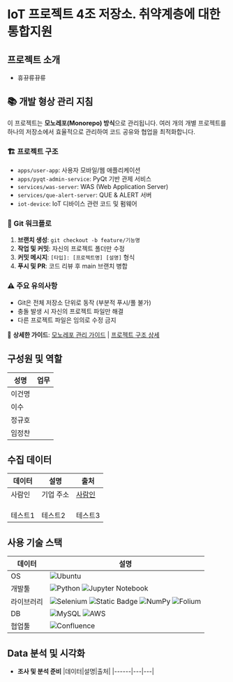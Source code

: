 # IoT 프로젝트 4조 저장소. 취약계층에 대한 통합지원

## 프로젝트 소개
* 휴뀨류뀨류

## 📚 개발 형상 관리 지침

이 프로젝트는 **모노레포(Monorepo) 방식**으로 관리됩니다. 여러 개의 개별 프로젝트를 하나의 저장소에서 효율적으로 관리하여 코드 공유와 협업을 최적화합니다.

### 🏗️ 프로젝트 구조
- `apps/user-app`: 사용자 모바일/웹 애플리케이션
- `apps/pyqt-admin-service`: PyQt 기반 관제 서비스  
- `services/was-server`: WAS (Web Application Server)
- `services/que-alert-server`: QUE & ALERT 서버
- `iot-device`: IoT 디바이스 관련 코드 및 펌웨어

### 🔄 Git 워크플로
1. **브랜치 생성**: `git checkout -b feature/기능명`
2. **작업 및 커밋**: 자신의 프로젝트 폴더만 수정
3. **커밋 메시지**: `[타입]: [프로젝트명] [설명]` 형식
4. **푸시 및 PR**: 코드 리뷰 후 main 브랜치 병합

### ⚠️ 주요 유의사항
- Git은 전체 저장소 단위로 동작 (부분적 푸시/풀 불가)
- 충돌 발생 시 자신의 프로젝트 파일만 해결
- 다른 프로젝트 파일은 임의로 수정 금지

📖 **상세한 가이드**: [모노레포 관리 가이드](./doc/monorepo-guide.md) | [프로젝트 구조 상세](./doc/project-structure.md)

## 구성원 및 역할
|성명|업무|
|------|---|
|이건명||
|이수||
|정규호||
|임정찬||

## 수집 데이터
|데이터|설명|출처|
|------|---|---|
|사람인|기업 주소|[사람인](https://www.saramin.co.kr/)|
|||
||||
||||
|테스트1|테스트2|테스트3|

## 사용 기술 스택
|데이터|설명|
|------|---|
|OS|![Ubuntu](https://img.shields.io/badge/Ubuntu-E95420?style=for-the-badge&logo=ubuntu&logoColor=white)|
|개발툴|![Python](https://img.shields.io/badge/python-3670A0?style=for-the-badge&logo=python&logoColor=ffdd54) ![Jupyter Notebook](https://img.shields.io/badge/jupyter-%23FA0F00.svg?style=for-the-badge&logo=jupyter&logoColor=white)|
|라이브러리|![Selenium](https://img.shields.io/badge/-selenium-%43B02A?style=for-the-badge&logo=selenium&logoColor=white) ![Static Badge](https://img.shields.io/badge/BeautifulSoup-you_like?style=flat&logoSize=105) ![NumPy](https://img.shields.io/badge/numpy-%23013243.svg?style=for-the-badge&logo=numpy&logoColor=white) ![Folium](https://img.shields.io/badge/folium-77B829?style=for-the-badge&logo=Folium&logoColor=white")|
|DB|![MySQL](https://img.shields.io/badge/mysql-4479A1.svg?style=for-the-badge&logo=mysql&logoColor=white) ![AWS](https://img.shields.io/badge/AWS-%23FF9900.svg?style=for-the-badge&logo=amazon-aws&logoColor=white)|
|협업툴|![Confluence](https://img.shields.io/badge/confluence-%23172BF4.svg?style=for-the-badge&logo=confluence&logoColor=white)|

## Data 분석 및 시각화
* **조사 및 분석 준비**
  |데이터|설명|출처|
  |------|---|---|
